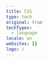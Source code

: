 ```yaml
---
title: CSS
type: tech
original: true
techTypes:
  - language
locale: en
websites: []
logo: /
---
```

